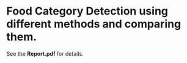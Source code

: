 # Food Category Detection using different methods and comparing them.
See the **Report.pdf** for details.
